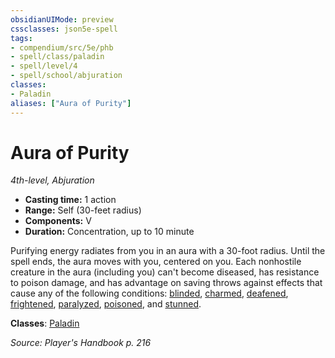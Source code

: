 ```yaml
---
obsidianUIMode: preview
cssclasses: json5e-spell
tags:
- compendium/src/5e/phb
- spell/class/paladin
- spell/level/4
- spell/school/abjuration
classes:
- Paladin
aliases: ["Aura of Purity"]
---
```

# Aura of Purity
*4th-level, Abjuration*  

- **Casting time:** 1 action
- **Range:** Self (30-feet radius)
- **Components:** V
- **Duration:** Concentration, up to 10 minute

Purifying energy radiates from you in an aura with a 30-foot radius. Until the spell ends, the aura moves with you, centered on you. Each nonhostile creature in the aura (including you) can't become diseased, has resistance to poison damage, and has advantage on saving throws against effects that cause any of the following conditions: [blinded](conditions.md#blinded), [charmed](conditions.md#charmed), [deafened](conditions.md#deafened), [frightened](conditions.md#frightened), [paralyzed](conditions.md#paralyzed), [poisoned](conditions.md#poisoned), and [stunned](conditions.md#stunned).

**Classes**: [Paladin](paladin.md)

*Source: Player's Handbook p. 216*